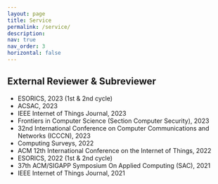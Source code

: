 ```yaml
---
layout: page
title: Service
permalink: /service/
description:
nav: true
nav_order: 3
horizontal: false
---
```


<!-- pages/service.md -->
## External Reviewer & Subreviewer
- ESORICS, 2023 (1st & 2nd cycle) <!--3 papers-->
- ACSAC, 2023 <!-- 2 papers-->
- IEEE Internet of Things Journal, 2023
- Frontiers in Computer Science (Section Computer Security), 2023
- 32nd International Conference on Computer Communications and Networks (ICCCN), 2023
- Computing Surveys, 2022
- ACM 12th International Conference on the Internet of Things, 2022
- ESORICS, 2022 (1st & 2nd cycle) <!--4 papers-->
- 37th ACM/SIGAPP Symposium On Applied Computing (SAC), 2021
- IEEE Internet of Things Journal, 2021
